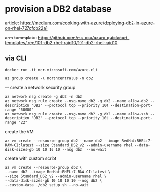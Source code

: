 # provision a DB2 database

article: https://medium.com/cooking-with-azure/deploying-db2-in-azure-on-rhel-727cfcb22a1

arm temmplate: https://github.com/ms-cse/azure-quickstart-templates/tree/101-db2-rhel-raid10/101-db2-rhel-raid10


## via CLI

`docker run -it mcr.microsoft.com/azure-cli`

`az group create -l northcentralus -n db2`

-- create a network security group

````
az network nsg create -g db2 -n db2
az network nsg rule create --nsg-name db2 -g db2 --name allow-db2 --description "DB2" --protocol tcp --priority 100 --destination-port-range "50000"
az network nsg rule create --nsg-name db2 -g db2 --name allow-ssh --description "DB2" --protocol tcp --priority 101 --destination-port-range "22"
````

create the VM

`az vm create --resource-group db2 --name db2 --image RedHat:RHEL:7-RAW-CI:latest --size Standard_DS2_v2 --admin-username rhel --data-disk-sizes-gb 10 10 10 10 --nsg db2  --no-wait`

create with custom script

````
az vm create --resource-group db2 \
--name db2 --image RedHat:RHEL:7-RAW-CI:latest \
--size Standard_DS2_v2 --admin-username rhel \
--data-disk-sizes-gb 10 10 10 10 --nsg db2 \
--custom-data ./db2_setup.sh --no-wait
````
